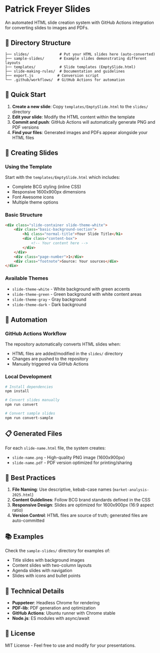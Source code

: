 # Patrick Freyer Slides

An automated HTML slide creation system with GitHub Actions integration for converting slides to images and PDFs.

## 📁 Directory Structure

```
├── slides/              # Put your HTML slides here (auto-converted)
├── sample-slides/       # Example slides demonstrating different layouts
├── templates/           # Slide templates (EmptySlide.html)
├── slide-making-rules/  # Documentation and guidelines
├── export.js           # Conversion script
└── .github/workflows/  # GitHub Actions for automation
```

## 🚀 Quick Start

1. **Create a new slide**: Copy `templates/EmptySlide.html` to the `slides/` directory
2. **Edit your slide**: Modify the HTML content within the template
3. **Commit and push**: GitHub Actions will automatically generate PNG and PDF versions
4. **Find your files**: Generated images and PDFs appear alongside your HTML files

## 🎨 Creating Slides

### Using the Template

Start with the `templates/EmptySlide.html` which includes:
- Complete BCG styling (inline CSS)
- Responsive 1600x900px dimensions
- Font Awesome icons
- Multiple theme options

### Basic Structure

```html
<div class="slide-container slide-theme-white">
    <div class="basic-background-section">
        <h1 class="normal-title">Your Slide Title</h1>
        <div class="content-box">
            <!-- Your content here -->
        </div>
    </div>
    <div class="page-number">1</div>
    <div class="footnote">Source: Your sources</div>
</div>
```

### Available Themes
- `slide-theme-white` - White background with green accents
- `slide-theme-green` - Green background with white content areas  
- `slide-theme-gray` - Gray background
- `slide-theme-dark` - Dark background

## 🤖 Automation

### GitHub Actions Workflow

The repository automatically converts HTML slides when:
- HTML files are added/modified in the `slides/` directory
- Changes are pushed to the repository
- Manually triggered via GitHub Actions

### Local Development

```bash
# Install dependencies
npm install

# Convert slides manually
npm run convert

# Convert sample slides
npm run convert-sample
```

## 📋 Generated Files

For each `slide-name.html` file, the system creates:
- `slide-name.png` - High-quality PNG image (1600x900px)
- `slide-name.pdf` - PDF version optimized for printing/sharing

## 🎯 Best Practices

1. **File Naming**: Use descriptive, kebab-case names (`market-analysis-2025.html`)
2. **Content Guidelines**: Follow BCG brand standards defined in the CSS
3. **Responsive Design**: Slides are optimized for 1600x900px (16:9 aspect ratio)
4. **Version Control**: HTML files are source of truth; generated files are auto-committed

## 📚 Examples

Check the `sample-slides/` directory for examples of:
- Title slides with background images
- Content slides with two-column layouts  
- Agenda slides with navigation
- Slides with icons and bullet points

## 🔧 Technical Details

- **Puppeteer**: Headless Chrome for rendering
- **PDF-lib**: PDF generation and optimization
- **GitHub Actions**: Ubuntu runner with Chrome stable
- **Node.js**: ES modules with async/await

## 📝 License

MIT License - Feel free to use and modify for your presentations.